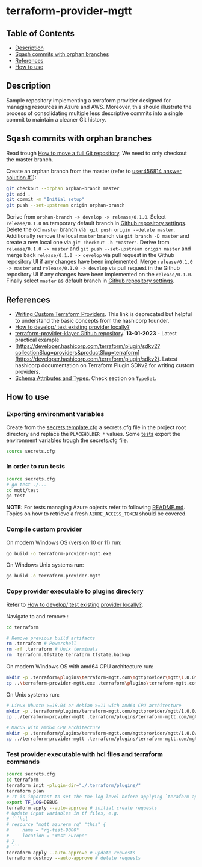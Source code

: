 # terraform-provider-mgtt

## Table of Contents

- [Description](#description)
- [Sqash commits with orphan branches](#sqash-commits-with-orphan-branches)
- [References](#references)
- [How to use](#how-to-use)

## Description

Sample repository implementing a terraform provider designed for managing resources in Azure and AWS. Moreover, this should illustrate the process of consolidating multiple less descriptive commits into a single commit to maintain a cleaner Git history.  

## Sqash commits with orphan branches

Read trough [How to move a full Git repository](https://www.atlassian.com/git/tutorials/git-move-repository). We need to only checkout the master branch.

Create an orphan branch from the master (refer to [user456814 answer solution #1](https://stackoverflow.com/questions/1657017/how-to-squash-all-git-commits-into-one)):

```sh
git checkout --orphan orphan-branch master
git add .
git commit -m "Initial setup"
git push --set-upstream origin orphan-branch
```

Derive from `orphan-branch -> develop -> release/0.1.0`.
Select `release/0.1.0` as temporary default branch in [Github repository settings](https://github.com/MGTheTrain/terraform-provider-mgtt-squashed/settings). 
Delete the old `master` branch via ` git push origin --delete master`. 
Additionally remove the local `master` branch  via `git branch -D master` and create a new local one via `git checkout -b "master"`.
Derive from `release/0.1.0 -> master` and `git push --set-upstream origin master` and merge back `release/0.1.0 -> develop` via pull request in the Github repository UI if any changes have been implemented.
Merge `release/0.1.0 -> master` and `release/0.1.0 -> develop` via pull request in the Github repository UI if any changes have been implemented on the `release/0.1.0`. Finally select `master` as default branch in [Github repository settings](https://github.com/MGTheTrain/terraform-provider-mgtt-squashed/settings). 


## References

- [Writing Custom Terraform Providers](https://www.hashicorp.com/blog/writing-custom-terraform-providers). This link is deprecated but helpful to understand the basic concepts from the hashicorp founder.
- [How to develop/ test existing provider locally?](https://github.com/hashicorp/terraform-provider-aws/issues/5396)
- [terraform-provider-klayer Github repository](https://github.com/ldcorentin/terraform-provider-klayer). **13-01-2023** - Latest practical example
- [https://developer.hashicorp.com/terraform/plugin/sdkv2?collectionSlug=providers&productSlug=terraform](https://developer.hashicorp.com/terraform/plugin/sdkv2). Latest hashicorp documentation on Terraform Plugin SDKv2 for writing custom providers.
- [Schema Attributes and Types](https://developer.hashicorp.com/terraform/plugin/sdkv2/schemas/schema-types). Check section on `TypeSet`.

## How to use

### Exporting environment variables

Create from the [secrets.template.cfg](./templates/secrets.template.cfg) a secrets.cfg file in the project root directory and replace the `PLACEHOLDER_*` values. Some [tests](./mgtt/test/) export the environment variables trough the secrets.cfg file.

```sh
source secrets.cfg
```

### In order to run tests

```sh
source secrets.cfg
# go test ./...
cd mgtt/test
go test
```

**NOTE:** For tests managing Azure objects refer to following [README.md](./api-testing/azure_storage_account/README.md). Topics on how to retrieve a fresh `AZURE_ACCESS_TOKEN` should be covered.

### Compile custom provider

On modern Windows OS (version 10 or 11) run: 

```sh
go build -o terraform-provider-mgtt.exe
```

On Windows Unix systems run: 

```sh
go build -o terraform-provider-mgtt
```

### Copy provider executable to plugins directory 

Refer to [How to develop/ test existing provider locally?](https://github.com/hashicorp/terraform-provider-aws/issues/5396).

Navigate to and remove :

```sh
cd terraform

# Remove previous build artifacts
rm .terraform # Powershell
rm -rf .terraform # Unix terminals
rm  terraform.tfstate terraform.tfstate.backup
```

On modern Windows OS with amd64 CPU architecture run:

```sh
mkdir -p .terraform\plugins\terraform-mgtt.com\mgttprovider\mgtt\1.0.0\windows_amd64
cp ..\terraform-provider-mgtt.exe .terraform\plugins\terraform-mgtt.com\mgttprovider\mgtt\1.0.0\windows_amd64
```

On Unix systems run:

```sh
# Linux Ubuntu >=18.04 or debian >=11 with amd64 CPU architecture
mkdir -p .terraform/plugins/terraform-mgtt.com/mgttprovider/mgtt/1.0.0/linux_amd64
cp ../terraform-provider-mgtt .terraform/plugins/terraform-mgtt.com/mgttprovider/mgtt/1.0.0/linux_amd64

# MacOS with amd64 CPU architecture 
mkdir -p .terraform/plugins/terraform-mgtt.com/mgttprovider/mgtt/1.0.0/darwin_amd64
cp ../terraform-provider-mgtt .terraform/plugins/terraform-mgtt.com/mgttprovider/mgtt/1.0.0/darwin_amd64
```

### Test provider executable with hcl files and terraform commands

```sh
source secrets.cfg
cd terraform
terraform init -plugin-dir="./.terraform/plugins/"
terraform plan
# It is important to set the the log level before applying `teraform apply` or `teraform destroy` 
export TF_LOG=DEBUG
terraform apply --auto-approve # initial create requests
# Update input variables in tf files, e.g. 
# ```hcl
# resource "mgtt_azurerm_rg" "this" {
#     name = "rg-test-9000"
#     location = "West Europe"
# }
# ```
terraform apply --auto-approve # update requests 
terraform destroy --auto-approve # delete requests
```
